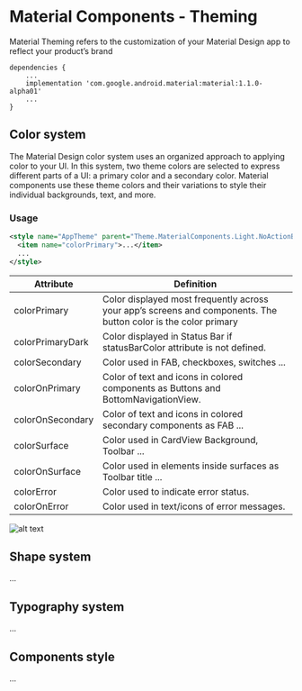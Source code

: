# Material Components - Theming

Material Theming refers to the customization of your Material Design app to reflect your product’s brand

    dependencies {
        ...
        implementation 'com.google.android.material:material:1.1.0-alpha01'
        ...
    }

## Color system

The Material Design color system uses an organized approach to applying color to your UI. In this system, two theme colors are selected to express different parts of a UI: a primary color and a secondary color. Material components use these theme colors and their variations to style their individual backgrounds, text, and more.

### Usage
```xml
<style name="AppTheme" parent="Theme.MaterialComponents.Light.NoActionBar">
  <item name="colorPrimary">...</item>
  ...
</style>
```

| Attribute  | Definition |
| ------------- | ------------- |
| colorPrimary  | Color displayed most frequently across your app’s screens and components. The button color is the color primary |
| colorPrimaryDark  | Color displayed in Status Bar if statusBarColor attribute is not defined. |
| colorSecondary | Color used in FAB, checkboxes, switches ... |
| colorOnPrimary | Color of text and icons in colored components as Buttons and BottomNavigationView. |
| colorOnSecondary | Color of text and icons in colored secondary components as FAB ... |
| colorSurface | Color used in CardView Background, Toolbar ... |
| colorOnSurface | Color used in elements inside surfaces as Toolbar title ... |
| colorError | Color used to indicate error status. |
| colorOnError | Color used in text/icons of error messages. |

![alt text](https://github.com/serbelga/android-theming/blob/master/screenshots/color_system.jpg)

## Shape system

...

## Typography system

...

## Components style

...
